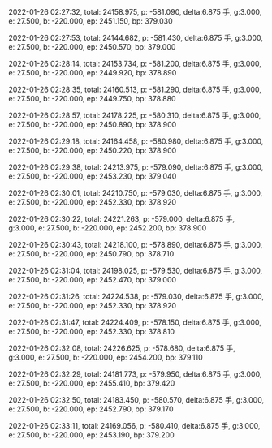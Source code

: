 2022-01-26 02:27:32, total: 24158.975, p: -581.090, delta:6.875 手, g:3.000, e: 27.500, b: -220.000, ep: 2451.150, bp: 379.030

2022-01-26 02:27:53, total: 24144.682, p: -581.430, delta:6.875 手, g:3.000, e: 27.500, b: -220.000, ep: 2450.570, bp: 379.000

2022-01-26 02:28:14, total: 24153.734, p: -581.200, delta:6.875 手, g:3.000, e: 27.500, b: -220.000, ep: 2449.920, bp: 378.890

2022-01-26 02:28:35, total: 24160.513, p: -581.290, delta:6.875 手, g:3.000, e: 27.500, b: -220.000, ep: 2449.750, bp: 378.880

2022-01-26 02:28:57, total: 24178.225, p: -580.310, delta:6.875 手, g:3.000, e: 27.500, b: -220.000, ep: 2450.890, bp: 378.900

2022-01-26 02:29:18, total: 24164.458, p: -580.980, delta:6.875 手, g:3.000, e: 27.500, b: -220.000, ep: 2450.220, bp: 378.900

2022-01-26 02:29:38, total: 24213.975, p: -579.090, delta:6.875 手, g:3.000, e: 27.500, b: -220.000, ep: 2453.230, bp: 379.040

2022-01-26 02:30:01, total: 24210.750, p: -579.030, delta:6.875 手, g:3.000, e: 27.500, b: -220.000, ep: 2452.330, bp: 378.920

2022-01-26 02:30:22, total: 24221.263, p: -579.000, delta:6.875 手, g:3.000, e: 27.500, b: -220.000, ep: 2452.200, bp: 378.900

2022-01-26 02:30:43, total: 24218.100, p: -578.890, delta:6.875 手, g:3.000, e: 27.500, b: -220.000, ep: 2450.790, bp: 378.710

2022-01-26 02:31:04, total: 24198.025, p: -579.530, delta:6.875 手, g:3.000, e: 27.500, b: -220.000, ep: 2452.470, bp: 379.000

2022-01-26 02:31:26, total: 24224.538, p: -579.030, delta:6.875 手, g:3.000, e: 27.500, b: -220.000, ep: 2452.330, bp: 378.920

2022-01-26 02:31:47, total: 24224.409, p: -578.150, delta:6.875 手, g:3.000, e: 27.500, b: -220.000, ep: 2452.330, bp: 378.810

2022-01-26 02:32:08, total: 24226.625, p: -578.680, delta:6.875 手, g:3.000, e: 27.500, b: -220.000, ep: 2454.200, bp: 379.110

2022-01-26 02:32:29, total: 24181.773, p: -579.950, delta:6.875 手, g:3.000, e: 27.500, b: -220.000, ep: 2455.410, bp: 379.420

2022-01-26 02:32:50, total: 24183.450, p: -580.570, delta:6.875 手, g:3.000, e: 27.500, b: -220.000, ep: 2452.790, bp: 379.170

2022-01-26 02:33:11, total: 24169.056, p: -580.410, delta:6.875 手, g:3.000, e: 27.500, b: -220.000, ep: 2453.190, bp: 379.200